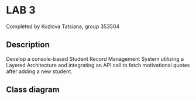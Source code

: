 # LAB 3

Completed by Kozlova Tatsiana, group 353504

## Description

Develop a console-based Student Record Management System utilizing
a Layered Architecture and integrating an API call to fetch motivational
quotes after adding a new student. 

## Class diagram

![uml_diagram.pdf](D:\study\oop\lab3\uml_diagram.pdf)